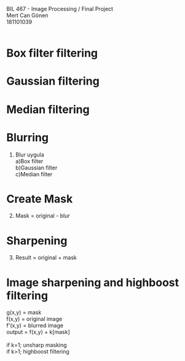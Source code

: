 BIL 467 - Image Processing / Final Project<br/>
Mert Can Gönen<br/>
181101039<br/>
<br/>
# Box filter filtering

# Gaussian filtering

# Median filtering

# Blurring
1) Blur uygula<br/>
    a)Box filter<br/>
    b)Gaussian filter<br/>
    c)Median filter

# Create Mask
2) Mask = original - blur

# Sharpening
3) Result = original + mask

# Image sharpening and highboost filtering
g(x,y) = mask<br/>
f(x,y) = original image<br/>
f'(x,y) = blurred image<br/>
output = f(x,y) + k[mask]<br/>
<br/>
if k=1; unsharp masking<br/>
if k>1; highboost filtering
